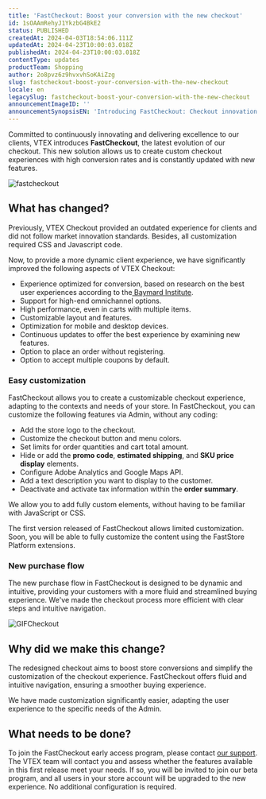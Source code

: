 ```yaml
---
title: 'FastCheckout: Boost your conversion with the new checkout'
id: 1sOAAmRehyJ1YkzbG4BkE2
status: PUBLISHED
createdAt: 2024-04-03T18:54:06.111Z
updatedAt: 2024-04-23T10:00:03.018Z
publishedAt: 2024-04-23T10:00:03.018Z
contentType: updates
productTeam: Shopping
author: 2o8pvz6z9hvxvhSoKAiZzg
slug: fastcheckout-boost-your-conversion-with-the-new-checkout
locale: en
legacySlug: fastcheckout-boost-your-conversion-with-the-new-checkout
announcementImageID: ''
announcementSynopsisEN: 'Introducing FastCheckout: Checkout innovation for custom, high-converting experiences.'
---
```


Committed to continuously innovating and delivering excellence to our clients, VTEX introduces **FastCheckout**, the latest evolution of our checkout. This new solution allows us to create custom checkout experiences with high conversion rates and is constantly updated with new features.

![fastcheckout](//images.ctfassets.net/alneenqid6w5/42O8ebq6UcdyuSyvUukhM/15f7c568ca3e481a52d3c93ecc9865bf/image.png)

## What has changed?

Previously, VTEX Checkout provided an outdated experience for clients and did not follow market innovation standards. Besides, all customization required CSS and Javascript code.

Now, to provide a more dynamic client experience, we have significantly improved the following aspects of VTEX Checkout:

- Experience optimized for conversion, based on research on the best user experiences according to the[ Baymard Institute](https://baymard.com/).
- Support for high-end omnichannel options.
- High performance, even in carts with multiple items.
- Customizable layout and features.
- Optimization for mobile and desktop devices.
- Continuous updates to offer the best experience by examining new features.
- Option to place an order without registering.
- Option to accept multiple coupons by default.

### Easy customization

FastCheckout allows you to create a customizable checkout experience, adapting to the contexts and needs of your store. In FastCheckout, you can customize the following features via Admin, without any coding:

- Add the store logo to the checkout.
- Customize the checkout button and menu colors.
- Set limits for order quantities and cart total amount.
- Hide or add the **promo code**, **estimated shipping**, and **SKU price display** elements.
- Configure Adobe Analytics and Google Maps API.
- Add a text description you want to display to the customer.
- Deactivate and activate tax information within the **order summary**.

We allow you to add fully custom elements, without having to be familiar with JavaScript or CSS.

<div class="alert alert-warning">
  <p>The first version released of FastCheckout allows limited customization. Soon, you will be able to fully customize the content using the FastStore Platform extensions.</p>
</div>

### New purchase flow

The new purchase flow in FastCheckout is designed to be dynamic and intuitive, providing your customers with a more fluid and streamlined buying experience. We've made the checkout process more efficient with clear steps and intuitive navigation.

![GIFCheckout](//images.ctfassets.net/alneenqid6w5/3BruRej7wHet2sTobFDLBD/0f6cf76a12a01a77905195ba835d5028/GIFCheckout.gif)

## Why did we make this change?

The redesigned checkout aims to boost store conversions and simplify the customization of the checkout experience. FastCheckout offers fluid and intuitive navigation, ensuring a smoother buying experience.

We have made customization significantly easier, adapting the user experience to the specific needs of the Admin.

## What needs to be done?

To join the FastCheckout early access program, please contact [our support](https://support.vtex.com/hc/en/requests). The VTEX team will contact you and assess whether the features available in this first release meet your needs. If so, you will be invited to join our beta program, and all users in your store account will be upgraded to the new experience. No additional configuration is required.

